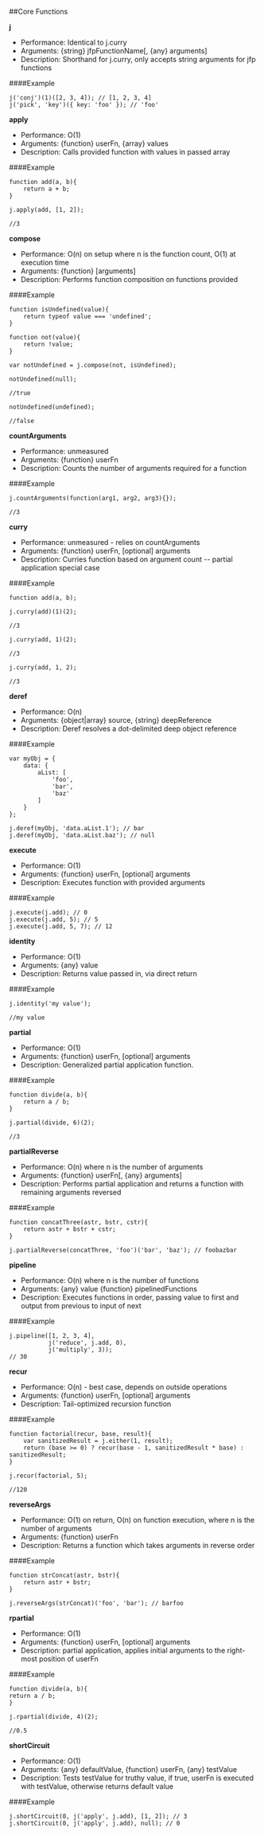 ##Core Functions

**j**

- Performance: Identical to j.curry
- Arguments: {string} jfpFunctionName[, {any} arguments]
- Description: Shorthand for j.curry, only accepts string arguments for jfp functions

####Example

    j('conj')(1)([2, 3, 4]); // [1, 2, 3, 4]
    j('pick', 'key')({ key: 'foo' }); // 'foo'


**apply**

- Performance: O(1)
- Arguments: {function} userFn, {array} values
- Description: Calls provided function with values in passed array


####Example



    function add(a, b){
        return a + b;
    }

    j.apply(add, [1, 2]);

    //3




**compose**

- Performance: O(n) on setup where n is the function count, O(1) at execution time
- Arguments: {function} [arguments]
- Description: Performs function composition on functions provided


####Example



    function isUndefined(value){
        return typeof value === 'undefined';
    }

    function not(value){
        return !value;
    }

    var notUndefined = j.compose(not, isUndefined);

    notUndefined(null);

    //true

    notUndefined(undefined);

    //false




**countArguments**

- Performance: unmeasured
- Arguments: {function} userFn
- Description: Counts the number of arguments required for a function


####Example



    j.countArguments(function(arg1, arg2, arg3){});

    //3




**curry**

- Performance: unmeasured - relies on countArguments
- Arguments: {function} userFn, [optional] arguments
- Description: Curries function based on argument count -- partial application special case


####Example



    function add(a, b);

    j.curry(add)(1)(2);

    //3

    j.curry(add, 1)(2);

    //3

    j.curry(add, 1, 2);

    //3

**deref**

- Performance: O(n)
- Arguments: {object|array} source, {string} deepReference
- Description: Deref resolves a dot-delimited deep object reference

####Example

    var myObj = {
        data: {
            aList: [
                'foo',
                'bar',
                'baz'
            ]
        }
    };
    
    j.deref(myObj, 'data.aList.1'); // bar
    j.deref(myObj, 'data.aList.baz'); // null

**execute**

- Performance: O(1)
- Arguments: {function} userFn, [optional] arguments
- Description: Executes function with provided arguments


####Example

    j.execute(j.add); // 0
    j.execute(j.add, 5); // 5
    j.execute(j.add, 5, 7); // 12

    

**identity**

- Performance: O(1)
- Arguments: {any} value
- Description: Returns value passed in, via direct return


####Example



    j.identity('my value');

    //my value




**partial**

- Performance: O(1)
- Arguments: {function} userFn, [optional] arguments
- Description: Generalized partial application function.


####Example



    function divide(a, b){
        return a / b;
    }

    j.partial(divide, 6)(2);

    //3

**partialReverse**

- Performance: O(n) where n is the number of arguments
- Arguments: {function} userFn[, {any} arguments]
- Description: Performs partial application and returns a function with remaining arguments reversed

####Example

    function concatThree(astr, bstr, cstr){
        return astr + bstr + cstr;
    }
    
    j.partialReverse(concatThree, 'foo')('bar', 'baz'); // foobazbar


**pipeline**

- Performance: O(n) where n is the number of functions
- Arguments: {any} value {function} pipelinedFunctions
- Description: Executes functions in order, passing value to first and output from previous to input of next


####Example

    j.pipeline([1, 2, 3, 4],
               j('reduce', j.add, 0),
               j('multiply', 3));
    // 30

**recur**

- Performance: O(n) - best case, depends on outside operations
- Arguments: {function} userFn, [optional] arguments
- Description: Tail-optimized recursion function


####Example



    function factorial(recur, base, result){
        var sanitizedResult = j.either(1, result);
        return (base >= 0) ? recur(base - 1, sanitizedResult * base) : sanitizedResult;
    }

    j.recur(factorial, 5);

    //120

**reverseArgs**

- Performance: O(1) on return, O(n) on function execution, where n is the number of arguments
- Arguments: {function} userFn
- Description: Returns a function which takes arguments in reverse order

####Example

    function strConcat(astr, bstr){
        return astr + bstr;
    }
    
    j.reverseArgs(strConcat)('foo', 'bar'); // barfoo


**rpartial**

- Performance: O(1)
- Arguments: {function} userFn, [optional] arguments
- Description: partial application, applies initial arguments to the right-most position of userFn


####Example



    function divide(a, b){
    return a / b;
    }

    j.rpartial(divide, 4)(2);

    //0.5

**shortCircuit**

- Performance: O(1)
- Arguments: {any} defaultValue, {function} userFn, {any} testValue
- Description: Tests testValue for truthy value, if true, userFn is executed with testValue, otherwise returns default value

####Example

    j.shortCircuit(0, j('apply', j.add), [1, 2]); // 3
    j.shortCircuit(0, j('apply', j.add), null); // 0
